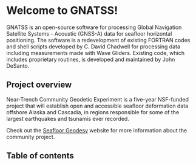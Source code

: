 # Welcome to GNATSS!

GNATSS is an open-source software for processing Global Navigation Satellite Systems - Acoustic (GNSS-A) data for seafloor horizontal positioning.
The software is a redevelopment of existing FORTRAN codes and shell scripts developed by C. David Chadwell for processing data including measurements made with Wave Gliders.
Existing code, which includes proprietary routines, is developed and maintained by John DeSanto.

## Project overview

Near-Trench Community Geodetic Experiment is a five-year NSF-funded project that will establish open and accessible seafloor deformation data offshore Alaska and Cascadia,
in regions responsible for some of the largest earthquakes and tsunamis ever recorded.

Check out the [Seafloor Geodesy](https://www.seafloorgeodesy.org/) website for more information about the community project.

## Table of contents

```{tableofcontents}
```
